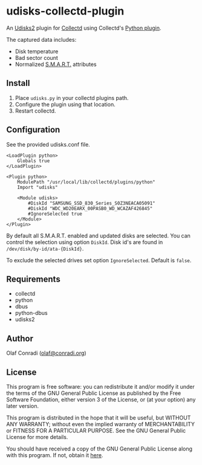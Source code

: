 udisks-collectd-plugin
======================

An [Udisks2](http://udisks.freedesktop.org/docs/latest/) plugin for
[Collectd](http://collectd.org) using Collectd's
[Python plugin](http://collectd.org/documentation/manpages/collectd-python.5.shtml).

The captured data includes:
 * Disk temperature
 * Bad sector count
 * Normalized [S.M.A.R.T.](http://en.wikipedia.org/wiki/S.M.A.R.T.) attributes

Install
-------

 1. Place `udisks.py` in your collectd plugins path.
 2. Configure the plugin using that location.
 3. Restart collectd.

Configuration
-------------

See the provided udisks.conf file.

    <LoadPlugin python>
        Globals true
    </LoadPlugin>

    <Plugin python>
        ModulePath "/usr/local/lib/collectd/plugins/python"
        Import "udisks"

        <Module udisks>
            #DiskId "SAMSUNG_SSD_830_Series_S0Z3NEACA05091"
            #DiskId "WDC_WD20EARX_00PASB0_WD_WCAZAF426845"
            #IgnoreSelected true
        </Module>
    </Plugin>

By default all S.M.A.R.T. enabled and updated disks are selected.
You can control the selection using option `DiskId`. Disk id's are found in
`/dev/disk/by-id/ata-{DiskId}`.

To exclude the selected drives set option `IgnoreSelected`. Default is `false`.

Requirements
------------

 * collectd
 * python
 * dbus
 * python-dbus
 * udisks2

Author
------

Olaf Conradi (olaf@conradi.org)


License
-------

This program is free software: you can redistribute it and/or modify
it under the terms of the GNU General Public License as published by
the Free Software Foundation, either version 3 of the License, or
(at your option) any later version.

This program is distributed in the hope that it will be useful,
but WITHOUT ANY WARRANTY; without even the implied warranty of
MERCHANTABILITY or FITNESS FOR A PARTICULAR PURPOSE.  See the
GNU General Public License for more details.

You should have received a copy of the GNU General Public License
along with this program.
If not, obtain it [here](http://www.gnu.org/licenses/).
